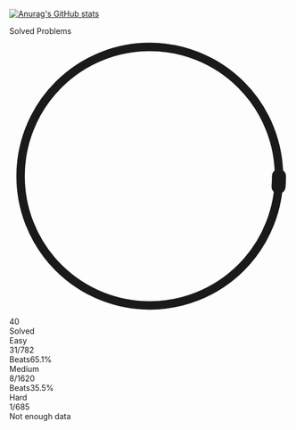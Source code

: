 [![Anurag's GitHub stats](https://github-readme-stats.vercel.app/api?username=aidanfeltz)](https://github.com/anuraghazra/github-readme-stats)
<div class="min-w-max max-w-full w-full flex-1"><div class="bg-layer-1 dark:bg-dark-layer-1 shadow-down-01 dark:shadow-dark-down-01 rounded-lg lc-xl:h-[186px] min-h-[186px] w-full pb-3 pt-4"><div class="px-[13px] text-xs font-medium text-label-3 dark:text-dark-label-3">Solved Problems</div><div class="lc-xl:mx-8 mx-3 flex items-center"><div class="mr-8 mt-6 flex min-w-[100px] justify-center"><div class="shrink-1 z-base relative max-h-[100px] max-w-[100px]"><svg class="h-full w-full origin-center -rotate-90 transform" viewBox="0 0 100 100"><circle fill="none" cx="50px" cy="50px" r="46" stroke-width="3" stroke-linecap="round" stroke="currentColor" class="text-gray-4 dark:text-dark-gray-4 w-[100px]"></circle><circle fill="none" cx="50px" cy="50px" r="46" stroke-width="5" stroke-linecap="round" stroke="currentColor" class="cursor-pointer text-brand-orange dark:text-dark-brand-orange drop-shadow-[0_2px_4px_rgba(255,161,22,0.2)]" stroke-dasharray="3.745079677748765 285.2814444525122" stroke-dashoffset="0" data-difficulty="ALL"></circle></svg><div class="absolute left-1/2 top-1/2 -translate-x-1/2 -translate-y-1/2 transform cursor-default text-center"><div><div class="text-[24px] font-medium text-label-1 dark:text-dark-label-1">40</div><div class="whitespace-nowrap text-xs text-label-3 dark:text-dark-label-3">Solved</div></div></div></div></div><div class="lc-xl:max-w-[228px] flex w-full flex-col space-y-4"><div class="space-y-2"><div class="flex w-full items-end text-xs"><div class="w-[53px] text-label-3 dark:text-dark-label-3">Easy</div><div class="flex flex-1 items-center"><span class="mr-[5px] text-base font-medium leading-[20px] text-label-1 dark:text-dark-label-1">31</span><span class="text-xs font-medium text-label-4 dark:text-dark-label-4">/782</span></div><div class="lc-lg:hidden lc-xl:inline text-label-3 dark:text-dark-label-3"><span class="space-x-1.5"><span>Beats</span><span class="font-medium text-label-2 dark:text-dark-label-2">65.1%</span></span></div></div><div class="relative h-2 w-full overflow-hidden rounded-full h-1 max-w-none"><div class="absolute h-full w-full bg-green-1 dark:bg-dark-green-1"></div><div class="absolute h-full rounded-full transition-all duration-300 ease-out bg-olive dark:bg-dark-olive" style="width: 3.96419%;"></div></div></div><div class="space-y-2"><div class="flex w-full items-end text-xs"><div class="w-[53px] text-label-3 dark:text-dark-label-3">Medium</div><div class="flex flex-1 items-center"><span class="mr-[5px] text-base font-medium leading-[20px] text-label-1 dark:text-dark-label-1">8</span><span class="text-xs font-medium text-label-4 dark:text-dark-label-4">/1620</span></div><div class="lc-lg:hidden lc-xl:inline text-label-3 dark:text-dark-label-3"><span class="space-x-1.5"><span>Beats</span><span class="font-medium text-label-2 dark:text-dark-label-2">35.5%</span></span></div></div><div class="relative h-2 w-full overflow-hidden rounded-full h-1 max-w-none"><div class="absolute h-full w-full bg-yellow-1 dark:bg-dark-yellow-1"></div><div class="absolute h-full rounded-full transition-all duration-300 ease-out bg-yellow dark:bg-dark-yellow" style="width: 0.493827%;"></div></div></div><div class="space-y-2"><div class="flex w-full items-end text-xs"><div class="w-[53px] text-label-3 dark:text-dark-label-3">Hard</div><div class="flex flex-1 items-center"><span class="mr-[5px] text-base font-medium leading-[20px] text-label-1 dark:text-dark-label-1">1</span><span class="text-xs font-medium text-label-4 dark:text-dark-label-4">/685</span></div><div class="lc-lg:hidden lc-xl:inline text-label-3 dark:text-dark-label-3"><span class="text-label-4 dark:text-dark-label-4">Not enough data</span></div></div><div class="relative h-2 w-full overflow-hidden rounded-full h-1 max-w-none"><div class="absolute h-full w-full bg-red-1 dark:bg-dark-red-1"></div><div class="absolute h-full rounded-full transition-all duration-300 ease-out bg-red-s dark:bg-dark-red-s" style="width: 0.145985%;"></div></div></div></div></div></div></div>
<!---
aidanfeltz/aidanfeltz is a ✨ special ✨ repository because its `README.md` (this file) appears on your GitHub profile.
You can click the Preview link to take a look at your changes.
--->
